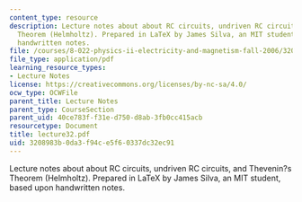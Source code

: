 ```yaml
---
content_type: resource
description: Lecture notes about about RC circuits, undriven RC circuits, and Thevenin?s
  Theorem (Helmholtz). Prepared in LaTeX by James Silva, an MIT student, based upon
  handwritten notes.
file: /courses/8-022-physics-ii-electricity-and-magnetism-fall-2006/3208983b0da3f94ce5f60337dc32ec91_lecture32.pdf
file_type: application/pdf
learning_resource_types:
- Lecture Notes
license: https://creativecommons.org/licenses/by-nc-sa/4.0/
ocw_type: OCWFile
parent_title: Lecture Notes
parent_type: CourseSection
parent_uid: 40ce783f-f31e-d750-d8ab-3fb0cc415acb
resourcetype: Document
title: lecture32.pdf
uid: 3208983b-0da3-f94c-e5f6-0337dc32ec91
---
```

Lecture notes about about RC circuits, undriven RC circuits, and Thevenin?s Theorem (Helmholtz). Prepared in LaTeX by James Silva, an MIT student, based upon handwritten notes.